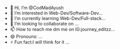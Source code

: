 - 👋 Hi, I’m @CodMadAyush
- 👀 I’m interested in Web-Dev/Software-Dev...
- 🌱 I’m currently learning Web-Dev/Full-stack...
- 💞️ I’m looking to collaborate on <null>...
- 📫 How to reach me dm me on IG:journey_editzz...
- 😄 Pronouns: <null>...
- ⚡ Fun fact:I will think for it ...

<!---
CodMadAyush/CodMadAyush is a ✨ special ✨ repository because its `README.md` (this file) appears on your GitHub profile.
You can click the Preview link to take a look at your changes.
--->
